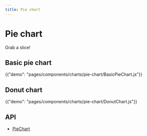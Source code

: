 ```yaml
---
title: Pie chart
---
```


# Pie chart

<p class="description">Grab a slice!</p>

## Basic pie chart

{{"demo": "pages/components/charts/pie-chart/BasicPieChart.js"}}

## Donut chart

{{"demo": "pages/components/charts/pie-chart/DonutChart.js"}}

## API

- [PieChart](/api/data-grid/pie-chart-props/)
